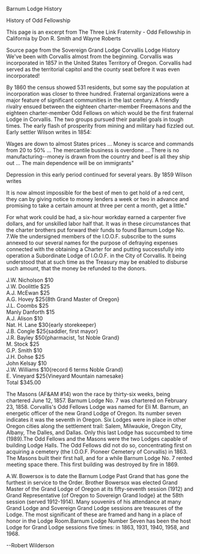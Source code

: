Barnum Lodge History

History of Odd Fellowship

This page is an excerpt from The Three Link Fraternity - Odd Fellowship in California
by Don R. Smith and Wayne Roberts

Source page from the Sovereign Grand Lodge
Corvallis Lodge History
We've been with Corvallis almost from the beginning. Corvallis was incorporated in 1857 in the United States Territory of Oregon. Corvallis had served as the territorial capitol and the county seat before it was even incorporated!

By 1860 the census showed 531 residents, but some say the population at incorporation was closer to three hundred. Fraternal organizations were a major feature of significant communities in the last century. A friendly rivalry ensued between the eighteen charter-member Freemasons and the eighteen charter-member Odd Fellows on which would be the first fraternal Lodge in Corvallis. The two groups pursued their parallel goals in tough times. The early flash of prosperity from mining and military had fizzled out. Early settler Wilson writes in 1854:

Wages are down to almost States prices ... Money is scarce and commands from 20 to 50% ... The mercantile business is overdone ... There is no manufacturing--money is drawn from the country and beef is all they ship out ... The main dependence will be on immigrants"

Depression in this early period continued for several years. By 1859 Wilson writes

It is now almost impossible for the best of men to get hold of a red cent, they can by giving notice to money lenders a week or two in advance and promising to take a certain amount at three per cent a month, get a little."

For what work could be had, a six-hour workday earned a carpenter five dollars, and for unskilled labor half that. It was in these circumstances that the charter brothers put forward their funds to found Barnum Lodge No. 7.We the undersigned members of the I.O.O.F. subscribe to the sums annexed to our several names for the purpose of defraying expenses connected with the obtaining a Charter for and putting successfully into operation a Subordinate Lodge of I.O.O.F. in the City of Corvallis. It being understood that at such time as the Treasury may be enabled to disburse such amount, that the money be refunded to the donors.

J.W. Nicholson $10   
J.W. Doolittle $25   
A.J. McEwan $25   
A.G. Hovey $25{8th Grand Master of Oregon}   
J.L. Coombs $25   
Manly Danforth $15   
A.J. Alison $10   
Nat. H. Lane $30{early storekeeper}   
J.B. Congle $25{saddler, first mayor}   
J.R. Bayley $50{pharmacist, 1st Noble Grand}   
M. Stock $25   
G.P. Smith $10   
J.H. Dohse $25   
John Kelsay $10   
J.W. Williams $10{record 6 terms Noble Grand}   
E. Vineyard $25{Vineyard Mountain namesake}   
Total $345.00   

The Masons (AF&AM #14) won the race by thirty-six weeks, being chartered June 12, 1857. Barnum Lodge No. 7 was chartered on February 23, 1858. Corvallis's Odd Fellows Lodge was named for Eli M. Barnum, an energetic officer of the new Grand Lodge of Oregon. Its number seven indicates it was the seventh in Oregon. Six Lodges were in place in other Oregon cities along the settlement trail: Salem, Milwaukie, Oregon City, Albany, The Dalles, and Dallas. Only this last Lodge has succumbed to time (1989).The Odd Fellows and the Masons were the two Lodges capable of building Lodge Halls. The Odd Fellows did not do so, concentrating first on acquiring a cemetery (the I.O.O.F. Pioneer Cemetery of Corvallis) in 1863. The Masons built their first hall, and for a while Barnum Lodge No. 7 rented meeting space there. This first building was destroyed by fire in 1869.

A.W. Bowersox is to date the Barnum Lodge Past Grand that has gone the furthest in service to the Order. Brother Bowersox was elected Grand Master of the Grand Lodge of Oregon at its fifty-seventh session (1912) and Grand Representative (of Oregon to Sovereign Grand lodge} at the 58th session (served 1912-1914). Many souvenirs of his attendance at many Grand Lodge and Sovereign Grand Lodge sessions are treasures of the Lodge. The most significant of these are framed and hang in a place of honor in the Lodge Room.Barnum Lodge Number Seven has been the host Lodge for Grand Lodge sessions five times: in 1863, 1931, 1940, 1958, and 1968.

--Robert Wilderson
